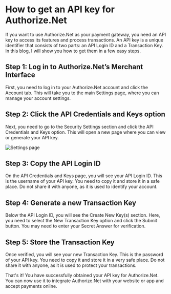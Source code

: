 # How to get an API key for Authorize.Net

If you want to use Authorize.Net as your payment gateway, you need an API key to access its features and process transactions. An API key is a unique identifier that consists of two parts: an API Login ID and a Transaction Key. In this blog, I will show you how to get them in a few easy steps.

## Step 1: Log in to Authorize.Net’s Merchant Interface

First, you need to log in to your Authorize.Net account and click the Account tab. This will take you to the main Settings page, where you can manage your account settings.

## Step 2: Click the API Credentials and Keys option

Next, you need to go to the Security Settings section and click the API Credentials and Keys option. This will open a new page where you can view or generate your API key.

![Settings page](/images/authorize.net-api-credentials.jpg)

## Step 3: Copy the API Login ID

On the API Credentials and Keys page, you will see your API Login ID. This is the username of your API key. You need to copy it and store it in a safe place. Do not share it with anyone, as it is used to identify your account.

## Step 4: Generate a new Transaction Key

Below the API Login ID, you will see the Create New Key(s) section. Here, you need to select the New Transaction Key option and click the Submit button. You may need to enter your Secret Answer for verification.

## Step 5: Store the Transaction Key

Once verified, you will see your new Transaction Key. This is the password of your API key. You need to copy it and store it in a very safe place. Do not share it with anyone, as it is used to protect your transactions.

That's it! You have successfully obtained your API key for Authorize.Net. You can now use it to integrate Authorize.Net with your website or app and accept payments online.
